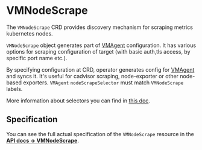 # VMNodeScrape

The `VMNodeScrape` CRD provides discovery mechanism for scraping metrics kubernetes nodes.

`VMNodeScrape` object generates part of [VMAgent](https://docs.victoriametrics.com/operator/resources/vmagent.html) configuration.
It has various options for scraping configuration of target (with basic auth,tls access, by specific port name etc.).

By specifying configuration at CRD, operator generates config 
for [VMAgent](https://docs.victoriametrics.com/operator/resources/vmagent.html) and syncs it. It's useful for cadvisor scraping,
node-exporter or other node-based exporters. `VMAgent` `nodeScrapeSelector` must match `VMNodeScrape` labels.

More information about selectors you can find in [this doc](https://docs.victoriametrics.com/operator/resources/vmagent.html#scraping).

## Specification

You can see the full actual specification of the `VMNodeScrape` resource in
the **[API docs -> VMNodeScrape](https://docs.victoriametrics.com/operator/api.html#vmnodescrape)**.

<!-- TODO: examples -->
